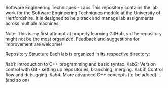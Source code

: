 Software Engineering Techniques - Labs
This repository contains the lab work for the Software Engineering Techniques module at the University of Hertfordshire. It is designed to help track and manage lab assignments across multiple machines.

Note: This is my first attempt at properly learning GitHub, so the repository might not be the most organized. Feedback and suggestions for improvement are welcome!

Repository Structure
Each lab is organized in its respective directory:

/lab1: Introduction to C++ programming and basic syntax.
/lab2: Version control with Git - setting up repositories, branching, merging.
/lab3: Control flow and debugging.
/lab4: More advanced C++ concepts (to be added).
... (and so on)
